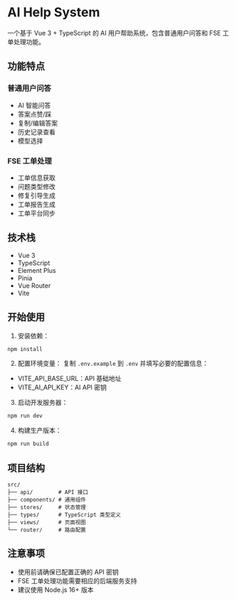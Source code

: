 # AI Help System

一个基于 Vue 3 + TypeScript 的 AI 用户帮助系统，包含普通用户问答和 FSE 工单处理功能。

## 功能特点

### 普通用户问答
- AI 智能问答
- 答案点赞/踩
- 复制/编辑答案
- 历史记录查看
- 模型选择

### FSE 工单处理
- 工单信息获取
- 问题类型修改
- 修复引导生成
- 工单报告生成
- 工单平台同步

## 技术栈

- Vue 3
- TypeScript
- Element Plus
- Pinia
- Vue Router
- Vite

## 开始使用

1. 安装依赖：
```bash
npm install
```

2. 配置环境变量：
复制 `.env.example` 到 `.env` 并填写必要的配置信息：
- VITE_API_BASE_URL：API 基础地址
- VITE_AI_API_KEY：AI API 密钥

3. 启动开发服务器：
```bash
npm run dev
```

4. 构建生产版本：
```bash
npm run build
```

## 项目结构

```
src/
├── api/        # API 接口
├── components/ # 通用组件
├── stores/     # 状态管理
├── types/      # TypeScript 类型定义
├── views/      # 页面视图
└── router/     # 路由配置
```

## 注意事项

- 使用前请确保已配置正确的 API 密钥
- FSE 工单处理功能需要相应的后端服务支持
- 建议使用 Node.js 16+ 版本 